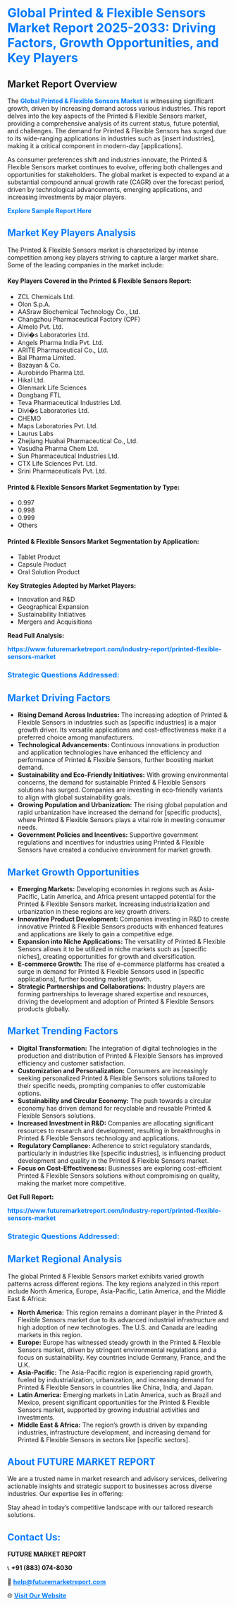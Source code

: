 <h1 style="color: #007BFF;">Global Printed & Flexible Sensors Market Report 2025-2033: Driving Factors, Growth Opportunities, and Key Players</h1>

<section id="overview">
<h2>Market Report Overview</h2>
<p>The <a href="https://www.futuremarketreport.com/industry-report/printed-flexible-sensors-market" style="color: #007BFF; text-decoration: none;"><strong>Global Printed & Flexible Sensors Market</strong></a> is witnessing significant growth, driven by increasing demand across various industries. This report delves into the key aspects of the Printed & Flexible Sensors market, providing a comprehensive analysis of its current status, future potential, and challenges. The demand for Printed & Flexible Sensors has surged due to its wide-ranging applications in industries such as [insert industries], making it a critical component in modern-day [applications].</p>
<p>As consumer preferences shift and industries innovate, the Printed & Flexible Sensors market continues to evolve, offering both challenges and opportunities for stakeholders. The global market is expected to expand at a substantial compound annual growth rate (CAGR) over the forecast period, driven by technological advancements, emerging applications, and increasing investments by major players.</p>
</section>

<section id="overview">
<p><a href="https://www.futuremarketreport.com/request-sample/reportId=36973" style="color: #007BFF; text-decoration: none;"><strong>Explore Sample Report Here</strong></a></p>
</section>

<section id="key-players">
<h2 style="color: #007BFF;">Market Key Players Analysis</h2>
<p>The Printed & Flexible Sensors market is characterized by intense competition among key players striving to capture a larger market share. Some of the leading companies in the market include:</p>
<h4>Key Players Covered in the Printed & Flexible Sensors Report:</h4>
<ul><li>ZCL Chemicals Ltd.</li><li>Olon S.p.A.</li><li>AASraw Biochemical Technology Co., Ltd.</li><li>Changzhou Pharmaceutical Factory (CPF)</li><li>Almelo Pvt. Ltd.</li><li>Divi�s Laboratories Ltd.</li><li>Angels Pharma India Pvt. Ltd.</li><li>ARITE Pharmaceutical Co., Ltd.</li><li>Bal Pharma Limited.</li><li>Bazayan &amp; Co.</li><li>Aurobindo Pharma Ltd.</li><li>Hikal Ltd.</li><li>Glenmark Life Sciences</li><li>Dongbang FTL</li><li>Teva Pharmaceutical Industries Ltd.</li><li>Divi�s Laboratories Ltd.</li><li>CHEMO</li><li>Maps Laboratories Pvt. Ltd.</li><li>Laurus Labs</li><li>Zhejiang Huahai Pharmaceutical Co., Ltd.</li><li>Vasudha Pharma Chem Ltd.</li><li>Sun Pharmaceutical Industries Ltd.</li><li>CTX Life Sciences Pvt. Ltd.</li><li>Srini Pharmaceuticals Pvt. Ltd.</li></ul>
<h4>Printed & Flexible Sensors Market Segmentation by Type:</h4>
<ul><li>0.997</li><li>0.998</li><li>0.999</li><li>Others</li></ul>

<h4>Printed & Flexible Sensors Market Segmentation by Application:</h4>
<ul><li>Tablet Product</li><li>Capsule Product</li><li>Oral Solution Product</li></ul>
<p><strong>Key Strategies Adopted by Market Players:</strong></p>
<ul>
<li>Innovation and R&D</li>
<li>Geographical Expansion</li>
<li>Sustainability Initiatives</li>
<li>Mergers and Acquisitions</li>
</ul>
</section>

<section>
<p><strong>Read Full Analysis: </strong></p><a href="https://www.futuremarketreport.com/industry-report/printed-flexible-sensors-market" style="color: #007BFF; text-decoration: none;"><strong>https://www.futuremarketreport.com/industry-report/printed-flexible-sensors-market</strong></a>
<h3 style="color: #007BFF;">Strategic Questions Addressed:</h3>
</section>

<section id="driving-factors">
<h2 style="color: #007BFF;">Market Driving Factors</h2>
<ul>
<li><strong>Rising Demand Across Industries:</strong> The increasing adoption of Printed & Flexible Sensors in industries such as [specific industries] is a major growth driver. Its versatile applications and cost-effectiveness make it a preferred choice among manufacturers.</li>
<li><strong>Technological Advancements:</strong> Continuous innovations in production and application technologies have enhanced the efficiency and performance of Printed & Flexible Sensors, further boosting market demand.</li>
<li><strong>Sustainability and Eco-Friendly Initiatives:</strong> With growing environmental concerns, the demand for sustainable Printed & Flexible Sensors solutions has surged. Companies are investing in eco-friendly variants to align with global sustainability goals.</li>
<li><strong>Growing Population and Urbanization:</strong> The rising global population and rapid urbanization have increased the demand for [specific products], where Printed & Flexible Sensors plays a vital role in meeting consumer needs.</li>
<li><strong>Government Policies and Incentives:</strong> Supportive government regulations and incentives for industries using Printed & Flexible Sensors have created a conducive environment for market growth.</li>
</ul>
</section>

<section id="growth-opportunities">
<h2 style="color: #007BFF;">Market Growth Opportunities</h2>
<ul>
<li><strong>Emerging Markets:</strong> Developing economies in regions such as Asia-Pacific, Latin America, and Africa present untapped potential for the Printed & Flexible Sensors market. Increasing industrialization and urbanization in these regions are key growth drivers.</li>
<li><strong>Innovative Product Development:</strong> Companies investing in R&D to create innovative Printed & Flexible Sensors products with enhanced features and applications are likely to gain a competitive edge.</li>
<li><strong>Expansion into Niche Applications:</strong> The versatility of Printed & Flexible Sensors allows it to be utilized in niche markets such as [specific niches], creating opportunities for growth and diversification.</li>
<li><strong>E-commerce Growth:</strong> The rise of e-commerce platforms has created a surge in demand for Printed & Flexible Sensors used in [specific applications], further boosting market growth.</li>
<li><strong>Strategic Partnerships and Collaborations:</strong> Industry players are forming partnerships to leverage shared expertise and resources, driving the development and adoption of Printed & Flexible Sensors products globally.</li>
</ul>
</section>

<section id="trending-factors">
<h2 style="color: #007BFF;">Market Trending Factors</h2>
<ul>
<li><strong>Digital Transformation:</strong> The integration of digital technologies in the production and distribution of Printed & Flexible Sensors has improved efficiency and customer satisfaction.</li>
<li><strong>Customization and Personalization:</strong> Consumers are increasingly seeking personalized Printed & Flexible Sensors solutions tailored to their specific needs, prompting companies to offer customizable options.</li>
<li><strong>Sustainability and Circular Economy:</strong> The push towards a circular economy has driven demand for recyclable and reusable Printed & Flexible Sensors solutions.</li>
<li><strong>Increased Investment in R&D:</strong> Companies are allocating significant resources to research and development, resulting in breakthroughs in Printed & Flexible Sensors technology and applications.</li>
<li><strong>Regulatory Compliance:</strong> Adherence to strict regulatory standards, particularly in industries like [specific industries], is influencing product development and quality in the Printed & Flexible Sensors market.</li>
<li><strong>Focus on Cost-Effectiveness:</strong> Businesses are exploring cost-efficient Printed & Flexible Sensors solutions without compromising on quality, making the market more competitive.</li>
</ul>
</section>

<section>
<p><strong>Get Full Report: </strong></p><a href="https://www.futuremarketreport.com/industry-report/printed-flexible-sensors-market" style="color: #007BFF; text-decoration: none;"><strong>https://www.futuremarketreport.com/industry-report/printed-flexible-sensors-market</strong></a>
<h3 style="color: #007BFF;">Strategic Questions Addressed:</h3>
</section>


<section id="regional-analysis">
<h2 style="color: #007BFF;">Market Regional Analysis</h2>
<p>The global Printed & Flexible Sensors market exhibits varied growth patterns across different regions. The key regions analyzed in this report include North America, Europe, Asia-Pacific, Latin America, and the Middle East & Africa:</p>
<ul>
<li><strong>North America:</strong> This region remains a dominant player in the Printed & Flexible Sensors market due to its advanced industrial infrastructure and high adoption of new technologies. The U.S. and Canada are leading markets in this region.</li>
<li><strong>Europe:</strong> Europe has witnessed steady growth in the Printed & Flexible Sensors market, driven by stringent environmental regulations and a focus on sustainability. Key countries include Germany, France, and the U.K.</li>
<li><strong>Asia-Pacific:</strong> The Asia-Pacific region is experiencing rapid growth, fueled by industrialization, urbanization, and increasing demand for Printed & Flexible Sensors in countries like China, India, and Japan.</li>
<li><strong>Latin America:</strong> Emerging markets in Latin America, such as Brazil and Mexico, present significant opportunities for the Printed & Flexible Sensors market, supported by growing industrial activities and investments.</li>
<li><strong>Middle East & Africa:</strong> The region’s growth is driven by expanding industries, infrastructure development, and increasing demand for Printed & Flexible Sensors in sectors like [specific sectors].</li>
</ul>
</section>

<footer>
<h2 style="color: #007BFF;">About FUTURE MARKET REPORT</h2>
<p>We are a trusted name in market research and advisory services, delivering actionable insights and strategic support to businesses across diverse industries. Our expertise lies in offering:</p>

<p>Stay ahead in today’s competitive landscape with our tailored research solutions.</p>

<h2 style="color: #007BFF;">Contact Us:</h2>
<p><strong>FUTURE MARKET REPORT</strong></p>
<p>📞 <strong>+91 (883) 074-8030</strong></p>
<p>📧 <strong><a href="mailto:help@futuremarketreport.com" style="color: #007BFF;">help@futuremarketreport.com</a></strong></p>
<p>🌐 <strong><a href="https://www.futuremarketreport.com/" style="color: #007BFF;">Visit Our Website</a></strong></p>
</footer>